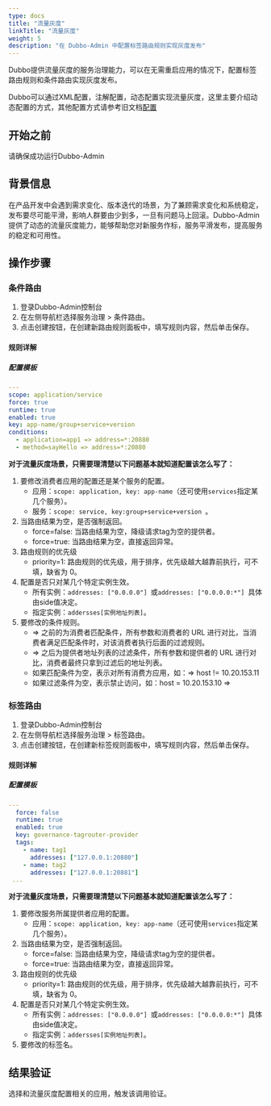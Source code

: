 ```yaml
---
type: docs
title: "流量灰度"
linkTitle: "流量灰度"
weight: 5
description: "在 Dubbo-Admin 中配置标签路由规则实现灰度发布"
---
```


Dubbo提供流量灰度的服务治理能力，可以在无需重启应用的情况下，配置标签路由规则和条件路由实现灰度发布。

Dubbo可以通过XML配置，注解配置，动态配置实现流量灰度，这里主要介绍动态配置的方式，其他配置方式请参考旧文档[配置](https://dubbo.apache.org/zh-cn/docsv2.7/user/configuration/)

## 开始之前

请确保成功运行Dubbo-Admin

## 背景信息

在产品开发中会遇到需求变化、版本迭代的场景，为了兼顾需求变化和系统稳定，发布要尽可能平滑，影响人群要由少到多，一旦有问题马上回滚。Dubbo-Admin提供了动态的流量灰度能力，能够帮助您对新服务作标，服务平滑发布，提高服务的稳定和可用性。

## 操作步骤

### 条件路由

1. 登录Dubbo-Admin控制台
2. 在左侧导航栏选择服务治理 > 条件路由。
3. 点击创建按钮，在创建新路由规则面板中，填写规则内容，然后单击保存。


#### 规则详解

##### 配置模板

```yaml
---
scope: application/service
force: true
runtime: true
enabled: true
key: app-name/group+service+version
conditions:
  - application=app1 => address=*:20880
  - method=sayHello => address=*:20880
```

**对于流量灰度场景，只需要理清楚以下问题基本就知道配置该怎么写了：**

1. 要修改消费者应用的配置还是某个服务的配置。
   - 应用：`scope: application, key: app-name`（还可使用`services`指定某几个服务）。
   - 服务：`scope: service, key:group+service+version `。
2. 当路由结果为空，是否强制返回。
   - force=false: 当路由结果为空，降级请求tag为空的提供者。
   - force=true: 当路由结果为空，直接返回异常。
3. 路由规则的优先级
   - priority=1: 路由规则的优先级，用于排序，优先级越大越靠前执行，可不填，缺省为 0。
4. 配置是否只对某几个特定实例生效。
   - 所有实例：`addresses: ["0.0.0.0"] `或`addresses: ["0.0.0.0:*"] `具体由side值决定。
   - 指定实例：`addersses[实例地址列表]`。
5. 要修改的条件规则。
   - => 之前的为消费者匹配条件，所有参数和消费者的 URL 进行对比，当消费者满足匹配条件时，对该消费者执行后面的过滤规则。
   - => 之后为提供者地址列表的过滤条件，所有参数和提供者的 URL 进行对比，消费者最终只拿到过滤后的地址列表。
   - 如果匹配条件为空，表示对所有消费方应用，如：=> host != 10.20.153.11
   - 如果过滤条件为空，表示禁止访问，如：host = 10.20.153.10 =>

### 标签路由

1. 登录Dubbo-Admin控制台
2. 在左侧导航栏选择服务治理 > 标签路由。
3. 点击创建按钮，在创建新标签规则面板中，填写规则内容，然后单击保存。

#### 规则详解

##### 配置模板

```yaml
---
  force: false
  runtime: true
  enabled: true
  key: governance-tagrouter-provider
  tags:
    - name: tag1
      addresses: ["127.0.0.1:20880"]
    - name: tag2
      addresses: ["127.0.0.1:20881"]
 ...
```

**对于流量灰度场景，只需要理清楚以下问题基本就知道配置该怎么写了：**

1. 要修改服务所属提供者应用的配置。
   - 应用：`scope: application, key: app-name`（还可使用`services`指定某几个服务）。
2. 当路由结果为空，是否强制返回。
   - force=false: 当路由结果为空，降级请求tag为空的提供者。
   - force=true: 当路由结果为空，直接返回异常。
3. 路由规则的优先级
   - priority=1: 路由规则的优先级，用于排序，优先级越大越靠前执行，可不填，缺省为 0。
4. 配置是否只对某几个特定实例生效。
   - 所有实例：`addresses: ["0.0.0.0"] `或`addresses: ["0.0.0.0:*"] `具体由side值决定。
   - 指定实例：`addersses[实例地址列表]`。
5. 要修改的标签名。

## 结果验证
选择和流量灰度配置相关的应用，触发该调用验证。
